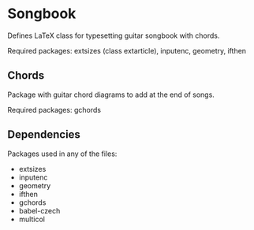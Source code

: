 # Songbook
Defines LaTeX class for typesetting guitar songbook with chords.

Required packages: extsizes (class extarticle), inputenc, geometry, ifthen

## Chords
Package with guitar chord diagrams to add at the end of songs.

Required packages: gchords

## Dependencies
Packages used in any of the files:
* extsizes
* inputenc
* geometry
* ifthen
* gchords
* babel-czech
* multicol
